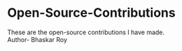 # Open-Source-Contributions
These are the open-source contributions I have made.
<br>
Author- Bhaskar Roy
